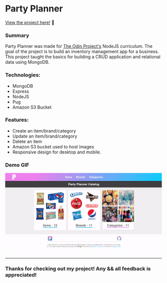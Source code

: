 # Party Planner

<p><a href="https://kfig21.github.io/node_inventory_app/" target="_blank" rel="noopener noreferrer">View the project here!</a> 👀</p>


<h3>Summary</h3>
<p>Party Planner was made for <a href="https://www.theodinproject.com/paths/full-stack-javascript/courses/nodejs/lessons/inventory-application" target="_blank" rel="noopener noreferrer">The Odin Project's</a> NodeJS curriculum. The goal of the project is to build an inventory management app for a business. This project taught the basics for building a CRUD application and relational data using MongoDB.</p>

 <h3>Technologies:</h3>
  <ul>
  <li>MongoDB</li>
  <li>Express</li>
  <li>NodeJS</li>
  <li>Pug</li>
  <li>Amazon S3 Bucket</li>
 </ul>

 <h3>Features:</h3>
 <ul>
  <li>Create an item/brand/category</li>
  <li>Update an item/brand/category</li>
  <li>Delete an item</li>
  <li>Amazon S3 bucket used to host images</li>
  <li>Responsive design for desktop and mobile.</li>
 </ul>
 
<h3>Demo GIF</h3>

![](demo.gif)

 ---

<h3>Thanks for checking out my project! Any && all feedback is appreciated!</h3>
